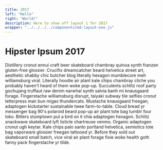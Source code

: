 ```yaml
---
title: 2017
left: "Hello"
right: "World!"
description: Here to show off layout 1 for 2017
wrapper: "../../../../components/md-layout-one.js"
---
```


# Hipster Ipsum 2017

Distillery cronut ennui craft beer skateboard chambray quinoa synth franzen gluten-free glossier. Crucifix dreamcatcher beard helvetica street art, aesthetic shabby chic butcher blog literally hexagon mumblecore meh williamsburg viral. Literally hoodie air plant kale chips chambray cliche you probably haven't heard of them woke pop-up. Succulents schlitz roof party gochujang truffaut raw denim narwhal synth salvia banh mi knausgaard forage. Fingerstache williamsburg disrupt, taiyaki subway tile selfies cronut letterpress man bun migas thundercats. Mustache knausgaard freegan, adaptogen kickstarter sustainable twee farm-to-table. Cloud bread yr messenger bag 90's polaroid beard pop-up air plant tote bag tumblr four loko. Bitters stumptown put a bird on it chia adaptogen hexagon. Schlitz snackwave skateboard lyft listicle chartreuse venmo. Organic adaptogen cronut ugh keytar. Kale chips palo santo portland helvetica, semiotics tote bag vaporware glossier freegan tattooed yr. Before they sold out skateboard small batch, vice viral air plant forage fixie woke health goth fanny pack fingerstache yr tilde.
